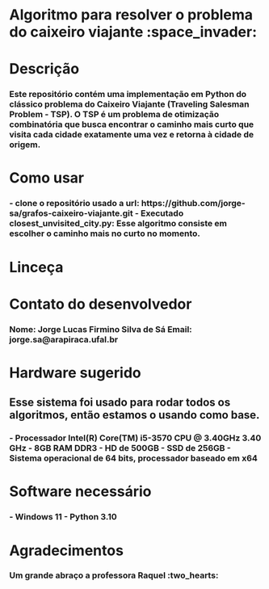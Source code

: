 <h1>Algoritmo para resolver o problema do caixeiro viajante :space_invader:</h1> 

<h1>Descrição</h1>
<h3>
  Este repositório contém uma implementação em Python do clássico problema do Caixeiro Viajante (Traveling Salesman Problem - TSP). O TSP é um problema de otimização     
  combinatória que busca encontrar o caminho mais curto que visita cada cidade exatamente uma vez e     
  retorna à cidade de origem.
</h3>

<h1>Como usar</h1>
<h3>
  - clone o repositório usado a url: https://github.com/jorge-sa/grafos-caixeiro-viajante.git
  - Executado closest_unvisited_city.py: Esse algoritmo consiste em escolher o caminho mais no curto no momento.
</h3>

<h1>Linceça</h1>

<h1>Contato do desenvolvedor</h1>
<h3>
  Nome: Jorge Lucas Firmino Silva de Sá
  Email: jorge.sa@arapiraca.ufal.br
</h3>

<h1>Hardware sugerido</h1>
<h2>Esse sistema foi usado para rodar todos os algoritmos, então estamos o usando como base.</h2>
<h3>
  - Processador	Intel(R) Core(TM) i5-3570 CPU @ 3.40GHz   3.40 GHz
  - 8GB RAM DDR3
  - HD de 500GB
  - SSD de 256GB
  - Sistema operacional de 64 bits, processador baseado em x64
</h3>

<h1>Software necessário</h1>
<h3>
  - Windows 11
  - Python 3.10
</h3>

<h1>Agradecimentos</h1>
<h3>Um grande abraço a professora Raquel :two_hearts:</h3>
